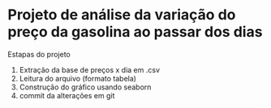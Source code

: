 # Projeto de análise da variação do preço da gasolina ao passar dos dias

Estapas do projeto
  1. Extração da base de preços x dia em .csv
  2. Leitura do arquivo (formato tabela)
  3. Construção do gráfico usando seaborn
  4. commit da alterações em git

